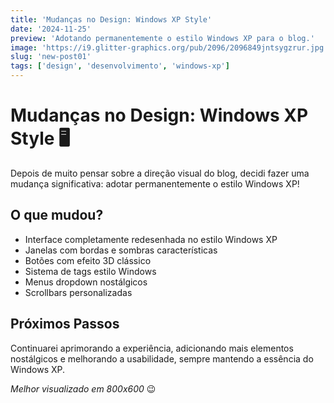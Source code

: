 ```yaml
---
title: 'Mudanças no Design: Windows XP Style'
date: '2024-11-25'
preview: 'Adotando permanentemente o estilo Windows XP para o blog.'
image: 'https://i9.glitter-graphics.org/pub/2096/2096849jntsygzrur.jpg'
slug: 'new-post01'
tags: ['design', 'desenvolvimento', 'windows-xp']
---
```


# Mudanças no Design: Windows XP Style 🖥️

Depois de muito pensar sobre a direção visual do blog, decidi fazer uma mudança significativa: adotar permanentemente o estilo Windows XP!

## O que mudou?

- Interface completamente redesenhada no estilo Windows XP
- Janelas com bordas e sombras características
- Botões com efeito 3D clássico
- Sistema de tags estilo Windows
- Menus dropdown nostálgicos
- Scrollbars personalizadas

## Próximos Passos

Continuarei aprimorando a experiência, adicionando mais elementos nostálgicos e melhorando a usabilidade, sempre mantendo a essência do Windows XP.


*Melhor visualizado em 800x600* 😉
